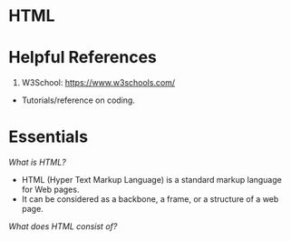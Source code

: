 # HTML

# Helpful References

1. W3School: https://www.w3schools.com/
- Tutorials/reference on coding.


# Essentials

*What is HTML?*
- HTML (Hyper Text Markup Language) is a standard markup language for Web pages.
- It can be considered as a backbone, a frame, or a structure of a web page.

*What does HTML consist of?*
